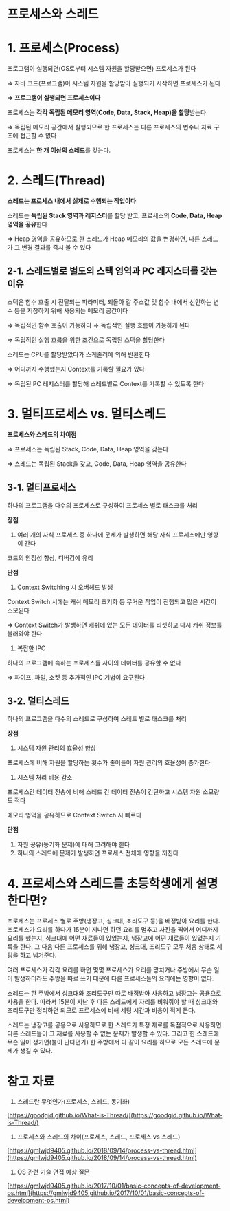 # 프로세스와 스레드

# 1. 프로세스(Process)

프로그램이 실행되면(OS로부터 시스템 자원을 할당받으면) 프로세스가 된다

⇒ 자바 코드(프로그램)이 시스템 자원을 할당받아 실행되기 시작하면 프로세스가 된다

⇒ **프로그램이 실행되면 프로세스이다**

프로세스는 **각각 독립된 메모리 영역(Code, Data, Stack, Heap)을 할당**받는다

⇒ 독립된 메모리 공간에서 실행되므로 한 프로세스는 다른 프로세스의 변수나 자료 구조에 접근할 수 없다

프로세스는 **한 개 이상의 스레드**를 갖는다.

# 2. 스레드(Thread)

**스레드는 프로세스 내에서 실제로 수행되는 작업이다**

스레드는 **독립된 Stack 영역과 레지스터**를 할당 받고, 프로세스의 **Code, Data, Heap 영역을 공유**한다

⇒ Heap 영역을 공유하므로 한 스레드가 Heap 메모리의 값을 변경하면, 다른 스레드가 그 변경 결과를 즉시 볼 수 있다

## 2-1. 스레드별로 별도의 스택 영역과 PC 레지스터를 갖는 이유

스택은 함수 호출 시 전달되는 파라미터, 되돌아 갈 주소값 및 함수 내에서 선언하는 변수 등을 저장하기 위해 사용되는 메모리 공간이다

⇒ 독립적인 함수 호출이 가능하다 ⇒ 독립적인 실행 흐름이 가능하게 된다

⇒ 독립적인 실행 흐름을 위한 조건으로 독립된 스택을 할당한다

스레드는 CPU를 할당받았다가 스케줄러에 의해 반환한다

⇒ 어디까지 수행했는지 Context를 기록할 필요가 있다

⇒ 독립된 PC 레지스터를 할당해 스레드별로 Context를 기록할 수 있도록 한다

# 3. 멀티프로세스 vs. 멀티스레드

**프로세스와 스레드의 차이점**

⇒ 프로세스는 독립된 Stack, Code, Data, Heap 영역을 갖는다

⇒ 스레드는 독립된 Stack을 갖고, Code, Data, Heap 영역을 공유한다

## 3-1. 멀티프로세스

하나의 프로그램을 다수의 프로세스로 구성하여 프로세스 별로 태스크를 처리

**장점**

1. 여러 개의 자식 프로세스 중 하나에 문제가 발생하면 해당 자식 프로세스에만 영향이 간다

코드의 안정성 향상, 디버깅에 유리

**단점**

1. Context Switching 시 오버헤드 발생

Context Switch 시에는 캐쉬 메모리 초기화 등 무거운 작업이 진행되고 많은 시간이 소모된다

⇒ Context Switch가 발생하면 캐쉬에 있는 모든 데이터를 리셋하고 다시 캐쉬 정보를 불러와야 한다

1. 복잡한 IPC

하나의 프로그램에 속하는 프로세스들 사이의 데이터를 공유할 수 없다

⇒ 파이프, 파일, 소켓 등 추가적인 IPC 기법이 요구된다

## 3-2. 멀티스레드

하나의 프로그램을 다수의 스레드로 구성하여 스레드 별로 태스크를 처리

**장점**

1. 시스템 자원 관리의 효율성 향상

프로세스에 비해 자원을 할당하는 횟수가 줄어들어 자원 관리의 효율성이 증가한다

1. 시스템 처리 비용 감소

프로세스간 데이터 전송에 비해 스레드 간 데이터 전송이 간단하고 시스템 자원 소모량도 적다

메모리 영역을 공유하므로 Context Switch 시 빠르다

**단점**

1. 자원 공유(동기화 문제)에 대해 고려해야 한다
2. 하나의 스레드에 문제가 발생하면 프로세스 전체에 영향을 끼친다

# 4. 프로세스와 스레드를 초등학생에게 설명한다면?

프로세스는 프로세스 별로 주방(냉장고, 싱크대, 조리도구 등)을 배정받아 요리를 한다. 프로세스가 요리를 하다가 15분이 지나면 하던 요리를 멈추고 사진을 찍어서 어디까지 요리를 했는지, 싱크대에 어떤 재료들이 있었는지, 냉장고에 어떤 재료들이 있었는지 기록을 한다. 그 다음 다른 프로세스를 위해 냉장고, 싱크대, 조리도구 모두 처음 상태로 세팅을 하고 넘겨준다.

여러 프로세스가 각각 요리를 하면 몇몇 프로세스가 요리를 망치거나 주방에서 무슨 일이 발생하더라도 주방을 따로 쓰기 때문에 다른 프로세스들의 요리에는 영향이 없다. 

스레드는 한 주방에서 싱크대와 조리도구만 따로 배정받아 사용하고 냉장고는 공용으로 사용을 한다. 따라서 15분이 지난 후 다른 스레드에게 자리를 비워줘야 할 때 싱크대와 조리도구만 정리하면 되므로 프로세스에 비해 세팅 시간과 비용이 적게 든다.

스레드는 냉장고를 공용으로 사용하므로 한 스레드가 특정 재료를 독점적으로 사용하면 다른 스레드들이 그 재료를 사용할 수 없는 문제가 발생할 수 있다. 그리고 한 스레드에 무슨 일이 생기면(불이 난다던가) 한 주방에서 다 같이 요리를 하므로 모든 스레드에 문제가 생길 수 있다.

# 참고 자료

1. 스레드란 무엇인가(프로세스, 스레드, 동기화)

[https://goodgid.github.io/What-is-Thread/](https://goodgid.github.io/What-is-Thread/)

1. 프로세스와 스레드의 차이(프로세스, 스레드, 프로세스 vs 스레드)

[https://gmlwjd9405.github.io/2018/09/14/process-vs-thread.html](https://gmlwjd9405.github.io/2018/09/14/process-vs-thread.html)

1. OS 관련 기술 면접 예상 질문

[https://gmlwjd9405.github.io/2017/10/01/basic-concepts-of-development-os.html](https://gmlwjd9405.github.io/2017/10/01/basic-concepts-of-development-os.html)
